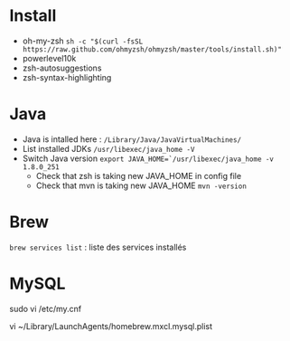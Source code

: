 # Install

- oh-my-zsh ``sh -c "$(curl -fsSL https://raw.github.com/ohmyzsh/ohmyzsh/master/tools/install.sh)"``
- powerlevel10k
- zsh-autosuggestions
- zsh-syntax-highlighting

# Java
- Java is intalled here : ``/Library/Java/JavaVirtualMachines/``
- List installed JDKs ``/usr/libexec/java_home -V``
- Switch Java version ``export JAVA_HOME=`/usr/libexec/java_home -v 1.8.0_251``
  - Check that zsh is taking new JAVA_HOME in config file
  - Check that mvn is taking new JAVA_HOME ``mvn -version``

# Brew

``brew services list`` : liste des services installés

# MySQL

sudo vi /etc/my.cnf

vi ~/Library/LaunchAgents/homebrew.mxcl.mysql.plist
